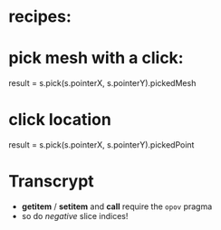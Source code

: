 recipes:
========

# pick mesh with a click:
result =  s.pick(s.pointerX, s.pointerY).pickedMesh 

# click location
result =  s.pick(s.pointerX, s.pointerY).pickedPoint

Transcrypt
===========

*  __getitem__ / __setitem__  and __call__ require the `opov` pragma
* so do _negative_ slice indices!
